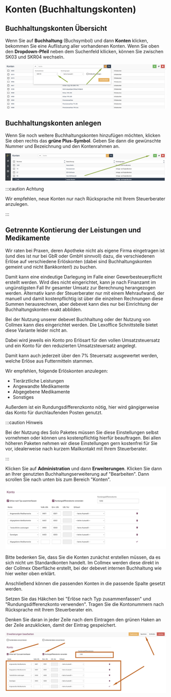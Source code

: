 # Konten (Buchhaltungskonten)

## Buchhaltungskonten Übersicht

Wenn Sie auf **Buchhaltung** (Buchsymbol) und dann **Konten** klicken, bekommen Sie eine Auflistung aller vorhandenen Konten.
Wenn Sie oben den **Dropdown-Pfeil** neben dem Suchenfeld kllicken, können Sie zwischen SK03 und SKR04 wechseln. 

![](../../static/img/Buchhaltung/konten1.png)  

## Buchhaltungskonten anlegen

Wenn Sie noch weitere Buchhaltungskonten hinzufügen möchten, klicken Sie oben rechts das **grüne Plus-Symbol**. Geben Sie 
dann die gewünschte Nummer und Bezeichnung und den Kontenrahmen an.  

![](../../static/img/Buchhaltung/konten2.png)

:::caution Achtung  

Wir empfehlen, neue Konten nur nach Rücksprache mit Ihrem Steuerberater anzulegen.  

:::

## Getrennte Kontierung der Leistungen und Medikamente  

Wir raten bei Praxen, deren Apotheke nicht als eigene Firma eingetragen ist (und dies ist nur bei GbR oder GmbH sinnvoll) dazu,
die verschiedenen Erlöse auf verschiedene Erlöskonten (dabei sind Buchhaltungskonten gemeint und nicht Bankkonten!) zu buchen. 

Damit kann eine eindeutige Darlegung im Falle einer Gewerbesteuerpflicht erstellt werden. Wird dies nicht eingerichtet, kann je nach Finanzamt 
im ungünstigsten Fall Ihr gesamter Umsatz zur Berechnung herangezogen werden. Alternativ kann der Steuerberater nur mit einem Mehraufwand, der manuell und 
damit kostenpflichtig ist über die einzelnen Rechnungen diese Summen herausrechnen, aber debevet kann dies nur bei Einrichtung der 
Buchhaltungskonten exakt abbilden.

Bei der Nutzung unserer debevet Buchhaltung oder der Nutzung von Collmex kann dies eingerichtet werden. Die Lexoffice Schnittstelle bietet
diese Variante leider nicht an.  

Dabei wird jeweils ein Konto pro Erlösart für den vollen Umsatzsteuersatz und ein Konto für den reduzierten Umsatzsteuersatz angelegt. 

Damit kann auch jederzeit über den 7% Steuersatz ausgewertet werden, welche Erlöse aus Futtermitteln stammen. 

Wir empfehlen, folgende Erlöskonten anzulegen:

* Tierärztliche Leistungen
* Angewandte Medikamente
* Abgegebene Medikamente
* Sonstiges

Außerdem ist ein Rundungsdifferenzkonto nötig, hier wird gängigerweise das Konto für durchlaufenden Posten genutzt. 

:::caution Hinweis

Bei der Nutzung des Solo Paketes müssen Sie diese Einstellungen selbst vornehmen oder können uns kostenpflichtig hierfür beauftragen. 
Bei allen höheren Paketen nehmen wir diese Einstellungen gern kostenfrei für Sie vor, idealerweise nach kurzem Mailkontakt mit Ihrem Steuerberater.   

:::

Klicken Sie auf **Administration**  und dann **Erweiterungen**. Klicken Sie dann an Ihrer genutzten Buchhaltungserweiterung auf 
"Bearbeiten". Dann scrollen Sie nach unten bis zum Bereich "Konten".    

![](../../static/img/erweiterungen/getrennt_kontieren1.png)

Bitte bedenken Sie, dass Sie die Konten zunächst erstellen müssen, da es sich nicht um Standardkonten handelt. Im Collmex werden
diese direkt in der Collmex Oberfläche erstellt, bei der debevet internen Buchhaltung wie hier weiter oben erklärt.   

Anschließend können die passenden Konten in die passende Spalte gesetzt werden. 

Setzen Sie das Häkchen bei "Erlöse nach Typ zusammenfassen" und "Rundungsdifferenzkonto verwenden". Tragen Sie die Kontonummern 
nach Rücksprache mit Ihrem Steuerberater ein.   

Denken Sie daran in jeder Zeile nach dem Eintragen den grünen Haken an der Zeile anzuklicken, damit der Eintrag gespeichert. 

![](../../static/img/erweiterungen/getrennt_kontieren2.png)
